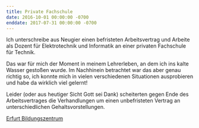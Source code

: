 ```yaml
---
title: Private Fachschule
date: 2016-10-01 00:00:00 -0700
enddate: 2017-07-31 00:00:00 -0700
---
```


Ich unterschreibe aus Neugier einen befristeten Arbeitsvertrag und Arbeite als Dozent für Elektrotechnik und Informatik an einer privaten Fachschule für Technik.

Das war für mich der Moment in meinem Lehrerleben, an dem ich ins kalte Wasser gestoßen wurde. Im Nachhinein betrachtet war das aber genau richtig so, ich konnte mich in vielen verschiedenen Situationen ausprobieren und habe da wirklich viel gelernt!

Leider (oder aus heutiger Sicht Gott sei Dank) scheiterten  gegen Ende des Arbeitsvertrages die Verhandlungen um einen unbefristeten Vertrag an unterschiedlichen Gehaltsvorstellungen.

[Erfurt Bildungszentrum](http://www.ebz-verbund.de/site/cms/)
